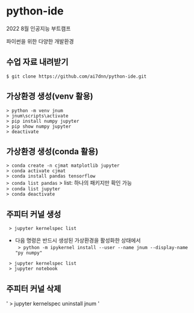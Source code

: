 # python-ide
2022 8월 인공지능 부트캠프

파이썬을 위한 다양한 개발환경

## 수업 자료 내려받기
` $ git clone https://github.com/ai7dnn/python-ide.git `  

## 가상환경 생성(venv 활용)
 ` > python -m venv jnum `   
 ` > jnum\scripts\activate `  
 ` > pip install numpy jupyter `  
 ` > pip show numpy jupyter `  
 ` > deactivate `

## 가상환경 생성(conda 활용)
 ` > conda create -n cjmat matplotlib jupyter `   
 ` > conda activate cjmat `  
 ` > conda install pandas tensorflow `  
 ` > conda list pandas `
     > list: 하나의 패키지만 확인 가능  
 ` > conda list jupyter `  
 ` > conda deactivate `  
 
 ## 주피터 커널 생성
 ` > jupyter kernelspec list`  
 - 다음 명령은 반드시 생성된 가상환경을 활성화한 상태에서   
 ` > python -m ipykernel install --user --name jnum --display-name "py numpy"`  
 
 ` > jupyter kernelspec list`  
 ` > jupyter notebook`  

## 주피터 커널 삭제
 ' > jupyter kernelspec uninstall jnum '

